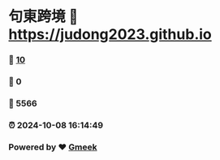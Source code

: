 # 句東跨境 :link: https://judong2023.github.io 
### :page_facing_up: [10](https://judong2023.github.io/tag.html) 
### :speech_balloon: 0 
### :hibiscus: 5566 
### :alarm_clock: 2024-10-08 16:14:49 
### Powered by :heart: [Gmeek](https://github.com/Meekdai/Gmeek)
